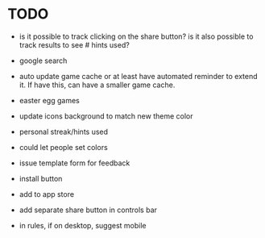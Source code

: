# TODO

- is it possible to track clicking on the share button? is it also possible to track results to see # hints used?
- google search
- auto update game cache or at least have automated reminder to extend it. If have this, can have a smaller game cache.
- easter egg games

- update icons background to match new theme color
- personal streak/hints used
- could let people set colors
- issue template form for feedback
- install button
- add to app store

- add separate share button in controls bar
- in rules, if on desktop, suggest mobile